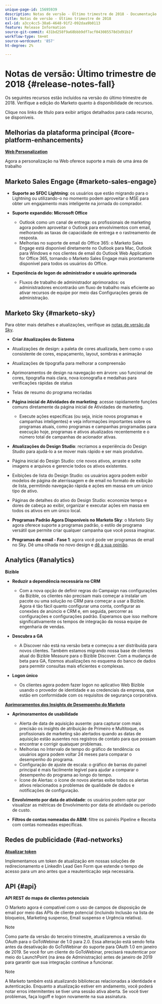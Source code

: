 ```yaml
---
unique-page-id: 15695939
description: Notas de versão - Último trimestre de 2018 - Documentação do Marketo - Documentação do produto
title: Notas de versão - Último trimestre de 2018
exl-id: a3cc4cc5-38a6-4648-91f2-092daa9b0113
feature: Release Information
source-git-commit: 431bd258f9a68bbb9df7acf043085578d3d91b1f
workflow-type: tm+mt
source-wordcount: '857'
ht-degree: 2%

---
```


# Notas de versão: Último trimestre de 2018 {#release-notes-fall}

Os seguintes recursos estão incluídos na versão do último trimestre de 2018. Verifique a edição do Marketo quanto à disponibilidade de recursos.

Clique nos links de título para exibir artigos detalhados para cada recurso, se disponíveis.

## Melhorias da plataforma principal {#core-platform-enhancements}

**[Web Personalization](/help/marketo/product-docs/web-personalization/getting-started/workspaces-in-web-personalization.md)**

Agora a personalização na Web oferece suporte a mais de uma área de trabalho

## Marketo Sales Engage {#marketo-sales-engage}

* **Suporte ao SFDC Lightning**: os usuários que estão migrando para o Lightning ou utilizando-o no momento podem aproveitar o MSE para obter um engajamento mais inteligente na jornada do comprador.

* **Suporte expandido: Microsoft Office**

   * Outlook como um canal de entrega: os profissionais de marketing agora podem aproveitar o Outlook para envolvimentos com email, melhorando as taxas de capacidade de entrega e o rastreamento de resposta.
   * Melhorias no suporte de email do Office 365: o Marketo Sales Engage está disponível diretamente no Outlook para Mac, Outlook para Windows e nos clientes de email do Outlook Web Application for Office 365, tornando o Marketo Sales Engage mais prontamente disponível para todos os usuários do Office.

* **Experiência de logon de administrador e usuário aprimorada**

   * Fluxos de trabalho de administrador aprimorados: os administradores encontrarão um fluxo de trabalho mais eficiente ao ativar recursos de equipe por meio das Configurações gerais de administração.

## Marketo Sky {#marketo-sky}

Para obter mais detalhes e atualizações, verifique as [notas de versão da Sky](https://help.marketo.com).

* **Criar Atualizações do Sistema**

* Atualizações de design: a paleta de cores atualizada, bem como o uso consistente de cores, espaçamento, layout, sombras e animação
* Atualizações de tipografia para melhorar a compreensão
* Aprimoramentos de design na navegação em árvore: uso funcional de cores, tipografia mais clara, nova iconografia e medalhas para verificações rápidas de status
* Telas de resumo do programa recriadas

* **Página inicial de Atividades de marketing**: acesse rapidamente funções comuns diretamente da página inicial de Atividades de marketing.

   * Execute ações específicas (ou seja, inicie novos programas e campanhas inteligentes) e veja informações importantes sobre os programas atuais, como programas e campanhas programadas para execução hoje, programas e ativos atualizados recentemente e o número total de campanhas de acionador ativas.

* **Atualizações do Design Studio**: recriamos a experiência do Design Studio para ajudá-lo a se mover mais rápido e ser mais produtivo.
* Página inicial do Design Studio: crie novos ativos, arraste e solte imagens e arquivos e gerencie todos os ativos existentes.
* Exibições de lista do Design Studio: os usuários agora podem exibir modelos de página de aterrissagem e de email no formato de exibição de lista, permitindo navegação rápida e ações em massa em um único tipo de ativo.
* Páginas de detalhes do ativo do Design Studio: economize tempo e dores de cabeça ao exibir, organizar e executar ações em massa em todos os ativos em um único local.
* **Programas Padrão Agora Disponíveis no Marketo Sky**: o Marketo Sky agora oferece suporte a programas padrão, o estilo de programa versátil que permite criar qualquer campanha que você possa imaginar.
* **Programas de email - Fase 1**: agora você pode ver programas de email no Sky. Dê uma olhada no novo design e [dê a sua opinião](https://go.marketo.com/NextGenUX---USA---Apr-2018-fcp_Landing-Page-Feedback.html).

## Analytics {#analytics}

**Bizible**

* **Reduzir a dependência necessária no CRM**

   * Com a nova opção de definir regras do Campaign nas configurações da Bizible, os clientes não precisam mais começar a instalar um pacote ou uma solução no CRM para começar a usar a Bizible. Agora é tão fácil quanto configurar uma conta, configurar as conexões de anúncio e CRM e, em seguida, percorrer as configurações e configurações padrão. Esperamos que isso melhore significativamente os tempos de integração da nossa equipe de engenharia de vendas.

* **Descubra a GA**

   * A Discover não está na versão beta e começou a ser distribuída para novos clientes. Também estamos migrando nossa base de clientes atual do Bizible Measure para o Bizible Discover. Com a mudança de beta para GA, fizemos atualizações no esquema do banco de dados para permitir consultas mais eficientes e complexas.

* **Logon único**

   * Os clientes agora podem fazer logon no aplicativo Web Bizible usando o provedor de identidade e as credenciais da empresa, que estão em conformidade com os requisitos de segurança corporativa.

**[Aprimoramentos dos Insights de Desempenho do Marketo](/help/marketo/product-docs/reporting/performance-insights/performance-insights-overview.md)**

* **Aprimoramentos de usabilidade**

   * Alerta de data de aquisição ausente: para capturar com mais precisão os insights de atribuição de Primeiro e Multitoque, os profissionais de marketing são alertados quando as datas de aquisição estão ausentes nos registros de contato para que possam encontrar e corrigir quaisquer problemas.
   * Melhorias no Intervalo de tempo do gráfico de tendência: os usuários agora podem voltar 24 meses para comparar o desempenho do programa.
   * Configuração de ajuste de escala: o gráfico de barras do painel principal é mais facilmente legível para ajudar a comparar o desempenho do programa ao longo do tempo.
   * Ícone de Alertas: o ícone de novos alertas exibe todos os alertas ativos relacionados a problemas de qualidade de dados e notificações de configuração.

* **Envolvimento por data de atividade**: os usuários podem optar por visualizar as métricas de Envolvimento por data de atividade ou período de custo.
* **Filtros de contas nomeadas do ABM**: filtre os painéis Pipeline e Receita com contas nomeadas específicas.

## Redes de publicidade {#ad-networks}

**[Atualizar token](/help/marketo/product-docs/demand-generation/social/social-functions/set-up-linkedin-lead-gen-forms.md)**

Implementamos um token de atualização em nossas soluções de redirecionamento e LinkedIn Lead Gen Form que estende o tempo de acesso para um ano antes que a reautenticação seja necessária.

## API {#api}

**API REST do mapa de clientes potenciais**

O Marketo agora é compatível com o uso de campos de disposição de email por meio das APIs de cliente potencial (incluindo Inclusão na lista de bloqueios, Marketing suspenso, Email suspenso e Urgência relativa).

>[!NOTE]
>
>Como parte da versão do terceiro trimestre, atualizaremos a versão do OAuth para o GoToWebinar de 1.0 para 2.0. Essa alteração está sendo feita antes da desativação do GoToWebinar do suporte para OAuth 1.0 em janeiro de 2019. Se você for um cliente do GoToWebinar, precisará reautenticar por meio do LaunchPoint (na área de Administração) antes de janeiro de 2019 para garantir que sua integração continue a funcionar.

>[!NOTE]
>
>A Marketo também está atualizando bibliotecas relacionadas a identidade e autenticação. Enquanto a atualização estiver em andamento, você poderá notar erros intermitentes se tiver uma sessão ativa aberta. Se você tiver problemas, faça logoff e logon novamente na sua assinatura.

